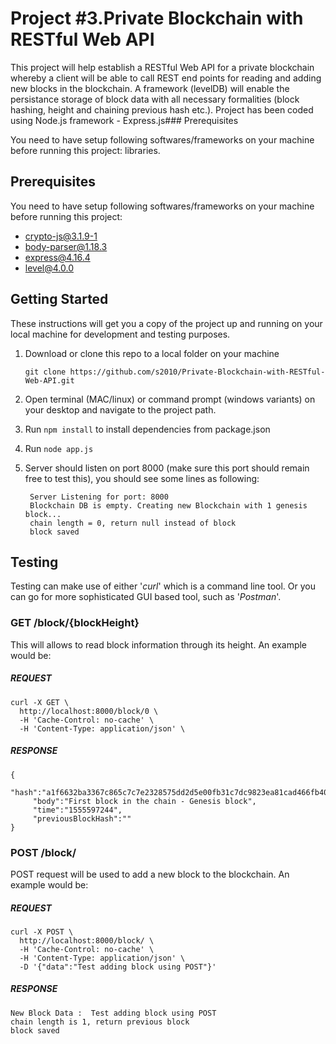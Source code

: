 # Project #3.Private Blockchain with RESTful Web API
This project will help establish a RESTful Web API for a private blockchain whereby a client will be able to call REST end points for reading and adding new blocks in the blockchain. A framework (levelDB) will enable the persistance storage of block data with all necessary formalities (block hashing, height and chaining previous hash etc.). Project has been coded using Node.js framework - Express.js### Prerequisites

You need to have setup following softwares/frameworks on your machine before running this project:
 libraries.

## Prerequisites

You need to have setup following softwares/frameworks on your machine before running this project:

- crypto-js@3.1.9-1
- body-parser@1.18.3
- express@4.16.4
- level@4.0.0

## Getting Started

These instructions will get you a copy of the project up and running on your local machine for development and testing purposes. 

1. Download or clone this repo to a local folder on your machine
    
     `git clone https://github.com/s2010/Private-Blockchain-with-RESTful-Web-API.git`

2. Open terminal (MAC/linux) or command prompt (windows variants) on your desktop and navigate to the project path.
3. Run `npm install` to install dependencies from package.json
4. Run `node app.js`
5. Server should listen on port 8000 (make sure this port should remain free to test this), you should see some lines as following:
 
        Server Listening for port: 8000
        Blockchain DB is empty. Creating new Blockchain with 1 genesis block...
        chain length = 0, return null instead of block
        block saved

## Testing 

 Testing can make use of either '*curl*' which is a command line tool. Or you can go for more sophisticated GUI based tool, such as '*Postman*'.

### GET /block/{blockHeight}

This will allows to read block information through its height.
An example would be:

##### REQUEST

```
curl -X GET \
  http://localhost:8000/block/0 \
  -H 'Cache-Control: no-cache' \
  -H 'Content-Type: application/json' \
```

##### RESPONSE

```
{
     "hash":"a1f6632ba3367c865c7c7e2328575dd2d5e00fb31c7dc9823ea81cad466fb409","height":0,
     "body":"First block in the chain - Genesis block",
     "time":"1555597244",
     "previousBlockHash":""
}     
```

### POST /block/

POST request will be used to add a new block to the blockchain.
An example would be:

##### REQUEST

```
curl -X POST \
  http://localhost:8000/block/ \
  -H 'Cache-Control: no-cache' \
  -H 'Content-Type: application/json' \
  -D '{"data":"Test adding block using POST"}'
```

##### RESPONSE

```
New Block Data :  Test adding block using POST
chain length is 1, return previous block
block saved
```
